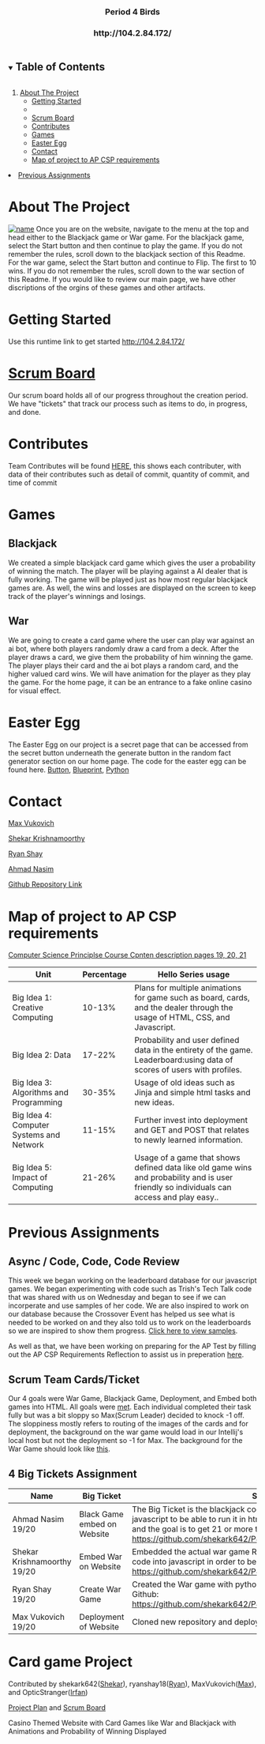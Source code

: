 

<!-- PROJECT LOGO -->
<h3 align="center">Period 4 Birds</h3>
<h3 align="center">http://104.2.84.172/</h3>

<!-- TABLE OF CONTENTS -->
<details open="open">
  <summary><h2 style="display: inline-block">Table of Contents</h2></summary>
  <ol>
    <li>
      <a href="#about-the-project">About The Project</a>
      <ul>
          <li><a href="#getting-started">Getting Started</a><li> 
          <li><a href="#scrum-board">Scrum Board</a></li>
          <li><a href="#contributes">Contributes</a></li>
          <li><a href="#games">Games</a></li>
          <li><a href="#easter-egg">Easter Egg</a></li>
          <li><a href="#contact">Contact</a></li>
          <li><a href="#map-of-project-to-ap-csp-requirements">Map of project to AP CSP requirements</a></li>
      <ul>
    </li>
  </ol>
  </ol>
    <li>
       <a href="#previous-assignments">Previous Assignments</a>
</details>

# About The Project
[![name](https://raw.githubusercontent.com/shekark642/P4Birds/main/static/images/card%20game%20main%20page.PNG)](http://104.2.84.172/)
Once you are on the website, navigate to the menu at the top and head either to the Blackjack game or War game. For the blackjack game, select the Start button and then continue to play the game. If you do not remember the rules, scroll down to the blackjack section of this Readme. For the war game, select the Start button and continue to Flip. The first to 10 wins. If you do not remember the rules, scroll down to the war section of this Readme. If you would like to review our main page, we have other discriptions of the orgins of these games and other artifacts.

# Getting Started
Use this runtime link to get started
http://104.2.84.172/

# [Scrum Board](https://github.com/shekark642/P4Birds/projects/1?fullscreen=true)
Our scrum board holds all of our progress throughout the creation period. We have "tickets" that track our process such as items to do, in progress, and done.

# Contributes 
Team Contributes will be found [HERE](https://github.com/shekark642/P4Birds/graphs/contributors), this shows each contributer, with data of their contributes such as detail of commit, quantity of commit, and time of commit

# Games

## Blackjack
We created a simple blackjack card game which gives the user a probability of winning the match. The player will be playing against a AI dealer that is fully working. The game will be played just as how most regular blackjack games are. As well, the wins and losses are displayed on the screen to keep track of the player's winnings and losings.

## War
We are going to create a card game where the user can play war against an ai bot, where both players randomly draw a card from a deck. After the player draws a card, we give them the probability of him winning the game. The player plays their card and the ai bot plays a random card, and the higher valued card wins. We will have animation for the player as they play the game. For the home page, it can be an entrance to a fake online casino for visual effect.

# Easter Egg
The Easter Egg on our project is a secret page that can be accessed from the secret button underneath the generate button in the random fact generator section on our home page. The code for the easter egg can be found here. [Button](https://github.com/shekark642/P4Birds/blob/879e02f71c478fa0ae9fa744ac6925df4f63bd2e/templates/index.html#L83), [Blueprint](https://github.com/shekark642/P4Birds/blob/main/easteregg/__init__.py), [Python](https://github.com/shekark642/P4Birds/blob/main/easteregg/view.py)

# Contact
[Max Vukovich](https://github.com/MaxVukovich)

[Shekar Krishnamoorthy](https://github.com/shekark642)

[Ryan Shay](ryanshay18)

[Ahmad Nasim](OpticStranger)

[Github Repository Link](https://github.com/shekark642/P4Birds)

# Map of project to AP CSP requirements
[Computer Science Principlse Course Cpnten description pages 19, 20, 21](https://apcentral.collegeboard.org/pdf/ap-computer-science-principles-course-and-exam-description.pdf?course=ap-computer-science-principles)

| Unit | Percentage | Hello Series usage |
| ------------- | ----------- | ----------- |
|  Big Idea 1: Creative Computing | 10-13% | Plans for multiple animations for game such as board, cards, and the dealer through the usage of HTML, CSS, and Javascript.  |
|  Big Idea 2: Data | 17-22% | Probability and user defined data in the entirety of the game. Leaderboard:using data of scores of users with profiles.  |
|  Big Idea 3: Algorithms and Programming | 30-35% | Usage of old ideas such as Jinja and simple html tasks and new ideas. |
|  Big Idea 4: Computer Systems and Network | 11-15% | Further invest into deployment and GET and POST that relates to newly learned information.  |
|  Big Idea 5: Impact of Computing | 21-26% |  Usage of a game that shows defined data like old game wins and probability and is user friendly so individuals can access and play easy.. |

# Previous Assignments

##  Async / Code, Code, Code Review
This week we began working on the leaderboard database for our javascript games. We began experimenting with code such as Trish's Tech Talk code that was shared with us on Wednesday and began to see if we can incorperate and use samples of her code. We are also inspired to work on our database because the Crossover Event has helped us see what is needed to be worked on and they also told us to work on the leaderboards so we are inspired to show them progress. [Click here to view samples](https://github.com/shekark642/P4Birds/issues/3#issue-811466457).

As well as that, we have been working on preparing for the AP Test by filling out the AP CSP Requirements Reflection to assist us in preperation [here](https://docs.google.com/document/d/1D6bg7dFzYDKtqmCdGzZwiL_vwn_P35ku-pP1h785Jkc/edit).
## Scrum Team Cards/Ticket
Our 4 goals were War Game, Blackjack Game, Deployment, and Embed both games into HTML. All goals were [met](https://github.com/shekark642/P4Birds/projects/1#column-11994163). Each individual completed their task fully but was a bit sloppy so Max(Scrum Leader) decided to knock -1 off. The sloppiness mostly refers to routing of the images of the cards and for deployment, the background on the war game would load in our Intellij's local host but not the deployment so -1 for Max. The background for the War Game should look like [this](https://github.com/shekark642/P4Birds/issues/2#issue-787376063).

## 4 Big Tickets Assignment
| Name | Big Ticket | Scrum Board/Github Code Artifcat |
| ------------- | ----------- | ----------- |
|  Ahmad Nasim 19/20| Black Game embed on Website | The Big Ticket is the blackjack code I created from python, however we need to transfer it to javascript to be able to run it in html. In order to play the game, you would click 'start' 'hit' or'stand' and the goal is to get 21 or more than the dealer. Github: https://github.com/shekark642/P4Birds/blob/main/templates/blackjack.html
|  Shekar Krishnamoorthy 19/20| Embed War on Website| Embedded the actual war game Ryan Shay made by using API called Transcrypt which turns python code into javascript in order to be ran on a website Github: https://github.com/shekark642/P4Birds/blob/main/templates/war.html   |
|  Ryan Shay 19/20| Create War Game | Created the War game with python (later turned into Javascript) Click 'Flip' to play when on runtime Github: https://github.com/shekark642/P4Birds/commit/f270a6989529d6b2f4d7125c2f006a939cfa1884 |
|  Max Vukovich 19/20| Deployment of Website| Cloned new repository and deployed new project off of raspberry pi [HERE](http://104.2.84.172/)

# Card game Project
Contributed by shekark642([Shekar](https://github.com/shekark642)), ryanshay18([Ryan](https://github.com/ryanshay18)), MaxVukovich([Max](https://github.com/MaxVukovich)), and OpticStranger([Irfan](https://github.com/OpticStranger))

[Project Plan](https://docs.google.com/document/d/1Nq75atZIfA2RrfW4srFa7otY4vGe2uMvYm_lhiyLZ0k/edit) and [Scrum Board](https://github.com/shekark642/P4Birds/projects/1)

Casino Themed Website with Card Games like War and Blackjack with Animations and Probability of Winning Displayed
